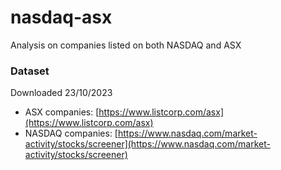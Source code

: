 # nasdaq-asx
Analysis on companies listed on both NASDAQ and ASX


### Dataset
Downloaded 23/10/2023
- ASX companies: [https://www.listcorp.com/asx](https://www.listcorp.com/asx)
- NASDAQ companies: [https://www.nasdaq.com/market-activity/stocks/screener](https://www.nasdaq.com/market-activity/stocks/screener)

